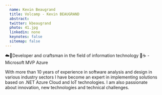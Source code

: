 ```yaml
---
  name: Kevin Beaugrand
  title: Volcamp - Kevin BEAUGRAND
  abstract: 
  twitter: kbeaugrand
  photo: 41.jpg
  linkedin: none
  keynotes: false
  sitemap: false
---
```

☁️🤖Developer and craftsman in the field of information technology 🚀☕️ - Microsoft MVP Azure

With more than 10 years of experience in software analysis and design in various industry sectors I have become an expert in implementing solutions based on .NET Azure Cloud and IoT technologies. I am also passionate about innovation, new technologies and technical challenges.
